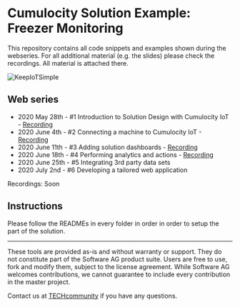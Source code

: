 # Cumulocity Solution Example: Freezer Monitoring

This repository contains all code snippets and examples shown during the webseries. For all additional material (e.g. the slides) please check the recordings. All material is attached there.

![KeepIoTSimple](https://user-images.githubusercontent.com/1639884/84354267-da22b680-abc0-11ea-8e70-22842d0f0be6.jpg)

## Web series

- 2020 May 28th - #1 Introduction to Solution Design with Cumulocity IoT - [Recording](https://www.brighttalk.com/webcast/17917/409190)
- 2020 June 4th - #2 Connecting a machine to Cumulocity IoT - [Recording](https://www.brighttalk.com/webcast/17917/409198)
- 2020 June 11th - #3 Adding solution dashboards - [Recording](https://www.brighttalk.com/webcast/17917/409193)
- 2020 June 18th - #4 Performing analytics and actions - [Recording](https://www.brighttalk.com/webcast/17917/409195)
- 2020 June 25th - #5 Integrating 3rd party data sets
- 2020 July 2nd - #6 Developing a tailored web application

Recordings: Soon

## Instructions

Please follow the READMEs in every folder in order in order to setup the part of the solution.

______________________
These tools are provided as-is and without warranty or support. They do not constitute part of the Software AG product suite. Users are free to use, fork and modify them, subject to the license agreement. While Software AG welcomes contributions, we cannot guarantee to include every contribution in the master project.

Contact us at [TECHcommunity](mailto:technologycommunity@softwareag.com?subject=Github/SoftwareAG) if you have any questions.
